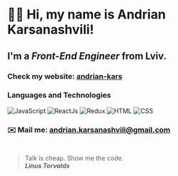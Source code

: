 # 👋🏻 Hi, my name is **Andrian Karsanashvili**!
## I'm a *Front-End Engineer* from Lviv.
### Check my website: [andrian-kars](https://andrian-kars.github.io/andrian-kars-site/)
### Languages and Technologies 
![JavaScript](https://img.shields.io/badge/-JavaScript-090909?style=for-the-badge&logo=JavaScript)
![ReactJs](https://img.shields.io/badge/-ReactJs-090909?style=for-the-badge&logo=React)
![Redux](https://img.shields.io/badge/-Redux-090909?style=for-the-badge&logo=Redux)
![HTML](https://img.shields.io/badge/-HTML-090909?style=for-the-badge&logo=html5)
![CSS](https://img.shields.io/badge/-CSS-090909?style=for-the-badge&logo=css3)
### ✉️ Mail me: andrian.karsanashvili@gmail.com
#
> Talk is cheap. Show me the code. <br/>
> ***Linus Torvalds***
